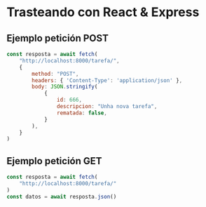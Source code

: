 # Trasteando con React & Express

## Ejemplo petición POST
```js
const resposta = await fetch(
    "http://localhost:8000/tarefa/",
    {
        method: "POST",
        headers: { 'Content-Type': 'application/json' },
        body: JSON.stringify(
            {
                id: 666,
                descripcion: "Unha nova tarefa",
                rematada: false,
            }
        ),
    }
)
```

## Ejemplo petición GET
```js
const resposta = await fetch(
    "http://localhost:8000/tarefa/"
)
const datos = await resposta.json()
```